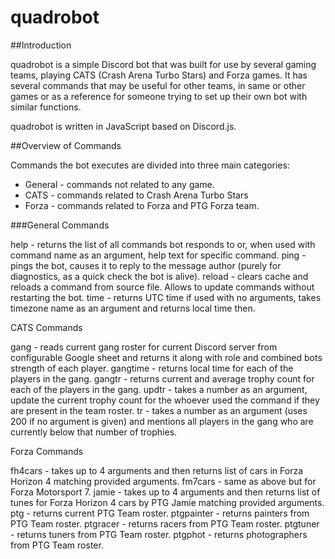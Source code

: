# quadrobot

##Introduction

quadrobot is a simple Discord bot that was built for use by several gaming teams, playing CATS (Crash Arena Turbo Stars) and Forza games. It has several commands that may be useful for other teams, in same or other games or as a reference for someone trying to set up their own bot with similar functions.

quadrobot is written in JavaScript based on Discord.js.

##Overview of Commands

Commands the bot executes are divided into three main categories:
- General - commands not related to any game.
- CATS - commands related to Crash Arena Turbo Stars
- Forza - commands related to Forza and PTG Forza team.

###General Commands

help - returns the list of all commands bot responds to or, when used with command name as an argument, help text for specific command.
ping - pings the bot, causes it to reply to the message author (purely for diagnostics, as a quick check the bot is alive).
reload - clears cache and reloads a command from source file. Allows to update commands without restarting the bot.
time - returns UTC time if used with no arguments, takes timezone name as an argument and returns local time then.

CATS Commands

gang - reads current gang roster for current Discord server from configurable Google sheet and returns it along with role and combined bots strength of each player.
gangtime - returns local time for each of the players in the gang.
gangtr - returns current and average trophy count for each of the players in the gang.
updtr - takes a number as an argument, update the current trophy count for the whoever used the command if they are present in the team roster.
tr - takes a number as an argument (uses 200 if no argument is given) and mentions all players in the gang who are currently below that number of trophies.

Forza Commands

fh4cars - takes up to 4 arguments and then returns list of cars in Forza Horizon 4 matching provided arguments.
fm7cars - same as above but for Forza Motorsport 7.
jamie - takes up to 4 arguments and then returns list of tunes for Forza Horizon 4 cars by PTG Jamie matching provided arguments.
ptg - returns current PTG Team roster.
ptgpainter - returns painters from PTG Team roster.
ptgracer - returns racers from PTG Team roster.
ptgtuner - returns tuners from PTG Team roster.
ptgphot - returns photographers from PTG Team roster.

